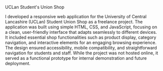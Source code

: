 UCLan Student's Union Shop

I developed a responsive web application for the University of Central Lancashire (UCLan) Student Union Shop as a freelance project. The application was built using simple HTML, CSS, and JavaScript, focusing on a clean, user-friendly interface that adapts seamlessly to different devices. It included essential shop functionalities such as product display, category navigation, and interactive elements for an engaging browsing experience. The design ensured accessibility, mobile compatibility, and straightforward navigation for students and staff. While the project was not hosted online, it served as a functional prototype for internal demonstration and future deployment.
